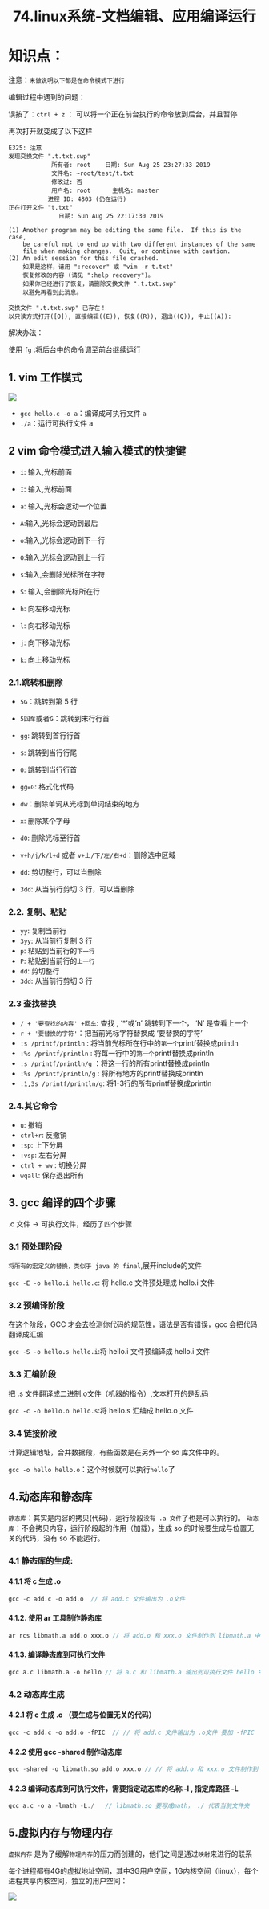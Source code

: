 # <center>74.linux系统-文档编辑、应用编译运行<center>


# 知识点：

注意：`未做说明以下都是在命令模式下进行`

编辑过程中遇到的问题：

误按了：`ctrl + z` ： 可以将一个正在前台执行的命令放到后台，并且暂停

再次打开就变成了以下这样

```
E325: 注意
发现交换文件 ".t.txt.swp"
            所有者: root    日期: Sun Aug 25 23:27:33 2019
            文件名: ~root/test/t.txt
            修改过: 否
            用户名: root      主机名: master
           进程 ID: 4803 (仍在运行)
正在打开文件 "t.txt"
              日期: Sun Aug 25 22:17:30 2019

(1) Another program may be editing the same file.  If this is the case,
    be careful not to end up with two different instances of the same
    file when making changes.  Quit, or continue with caution.
(2) An edit session for this file crashed.
    如果是这样，请用 ":recover" 或 "vim -r t.txt"
    恢复修改的内容 (请见 ":help recovery")。
    如果你已经进行了恢复，请删除交换文件 ".t.txt.swp"
    以避免再看到此消息。

交换文件 ".t.txt.swp" 已存在！
以只读方式打开([O]), 直接编辑((E)), 恢复((R)), 退出((Q)), 中止((A)):
```

解决办法：

使用 `fg` :将后台中的命令调至前台继续运行
         

## 1. vim 工作模式

![](../pic/74.vim三种工作模式.png)

- `gcc hello.c -o a`：编译成可执行文件 `a`
- `./a`：运行可执行文件 a

## 2 vim 命令模式进入输入模式的快捷键
- `i`: 输入,光标前面
- `I`: 输入,光标前面
- `a`: 输入,光标会逻动一个位置
- `A`:输入,光标会逻动到最后
- `o`:输入,光标会逻动到下一行
- `O`:输入,光标会逻动到上一行
- `s`:输入,会删除光标所在字符
- `S`: 输入,会删除光标所在行

- `h`: 向左移动光标
- `l`: 向右移动光标
- `j`: 向下移动光标
- `k`: 向上移动光标

### 2.1.跳转和删除

- `5G`：跳转到第 5 行
- `5回车`或者`G`：跳转到末行行首
- `gg`: 跳转到首行行首
- `$`: 跳转到当行行尾
- `0`: 跳转到当行行首
- `gg=G`: 格式化代码

- `dw`：删除单词从光标到单词结束的地方
- `x`: 删除某个字母
- `d0`: 删除光标至行首
- `v+h/j/k/l+d` 或者 `v+上/下/左/右+d`：删除选中区域
- `dd`: 剪切整行，可以当删除
- `3dd`: 从当前行剪切 3 行，可以当删除

### 2.2. 复制、粘贴
- `yy`: 复制当前行
- `3yy`: 从当前行复制 3 行
- `p`: 粘贴到当前行的`下一行`
- `P`: 粘贴到当前行的`上一行`
- `dd`: 剪切整行
- `3dd`: 从当前行剪切 3 行

### 2.3 查找替换
- `/ + '要查找的内容' +回车`:  查找 , ‘*’或‘n’ 跳转到下一个， ‘N’ 是查看上一个
- `r + '要替换的字符'`：把当前光标字符替换成 ‘要替换的字符’
- `:s /printf/println` : 将当前光标所在行中的`第一个`printf替换成println
- `:%s /printf/println` : 将每一行中的`第一个`printf替换成println
- `:s /printf/println/g` ：将这一行的所有printf替换成println
- `:%s /printf/println/g` : 将所有地方的printf替换成println
- `:1,3s /printf/println/g`: 将1-3行的所有printf替换成println

### 2.4.其它命令
- `u`: 撤销
- `ctrl+r`: 反撤销
- `:sp`: 上下分屏
- `:vsp`: 左右分屏
- `ctrl + ww` : 切换分屏
- `wqall`: 保存退出所有

## 3. gcc 编译的四个步骤
.c 文件 -> 可执行文件，经历了四个步骤

### 3.1 预处理阶段

`将所有的宏定义的替换，类似于 java 的 final`,展开include的文件 

`gcc -E -o hello.i hello.c`: 将 hello.c 文件预处理成 hello.i 文件

### 3.2 预编译阶段

在这个阶段，GCC 才会去检测你代码的规范性，语法是否有错误，gcc 会把代码翻译成汇编

`gcc -S -o hello.s hello.i`:将 hello.i 文件预编译成 hello.i 文件

### 3.3 汇编阶段
把 .s 文件翻译成二进制.o文件（机器的指令）,文本打开的是乱码

`gcc -c -o hello.o hello.s`:将 hello.s 汇编成 hello.o 文件

### 3.4 链接阶段
计算逻辑地址，合并数据段，有些函数是在另外一个 so 库文件中的。

`gcc -o hello hello.o`：这个时候就可以执行`hello`了

## 4.动态库和静态库
`静态库`：其实是内容的拷贝(代码)，运行阶段`没有 .a 文件`了也是可以执行的。
`动态库`：不会拷贝内容，运行阶段起的作用（加载），生成 so 的时候要生成与位置无关的代码，没有 so 不能运行。

### 4.1 静态库的生成:
#### 4.1.1 将 c 生成 .o 

```c++
gcc -c add.c -o add.o  // 将 add.c 文件输出为 .o文件
```

#### 4.1.2. 使用 ar 工具制作静态库

```c++
ar rcs libmath.a add.o xxx.o // 将 add.o 和 xxx.o 文件制作到 libmath.a 中
```

#### 4.1.3. 编译静态库到可执行文件

```c++
gcc a.c libmath.a -o hello // 将 a.c 和 libmath.a 输出到可执行文件 hello 中
```


### 4.2 动态库生成

#### 4.2.1 将 c 生成 .o （要生成与位置无关的代码）

```c++
gcc -c add.c -o add.o -fPIC  // // 将 add.c 文件输出为 .o文件 要加 -fPIC
```

#### 4.2.2 使用 gcc -shared 制作动态库

```c++
gcc -shared -o libmath.so add.o xxx.o // // 将 add.o 和 xxx.o 文件制作到 libmath.so 中
```

#### 4.2.3 编译动态库到可执行文件，需要指定动态库的名称 -l , 指定库路径 -L

```c++
gcc a.c -o a -lmath -L./   // libmath.so 要写成math， ./ 代表当前文件夹
```

## 5.虚拟内存与物理内存

`虚拟内存` 是为了缓解`物理内存`的压力而创建的，他们之间是通过`映射`来进行的联系

每个进程都有4G的虚拟地址空间，其中3G用户空间，1G内核空间（linux），每个进程共享内核空间，独立的用户空间：

![](../pic/74.虚拟内存布局图.png)

